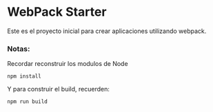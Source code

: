 # WebPack Starter

Este es el proyecto inicial para crear aplicaciones utilizando webpack.

### Notas:
Recordar reconstruir los modulos de Node
```
npm install
```

Y para construir el build, recuerden:
```
npm run build
```
